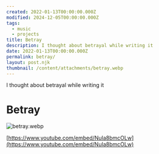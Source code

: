 ```yaml
---
created: 2022-01-13T00:00:00.000Z
modified: 2024-12-05T00:00:00.000Z
tags:
  - music
  - projects
title: Betray
description: I thought about betrayal while writing it
date: 2022-01-13T00:00:00.000Z
permalink: betray/
layout: post.njk
thumbnail: /content/attachments/betray.webp
---
```


I thought about betrayal while writing it

# Betray

![betray.webp](/content/attachments/betray.webp)

[https://www.youtube.com/embed/NuIa8bmcOLw](https://www.youtube.com/embed/NuIa8bmcOLw)

